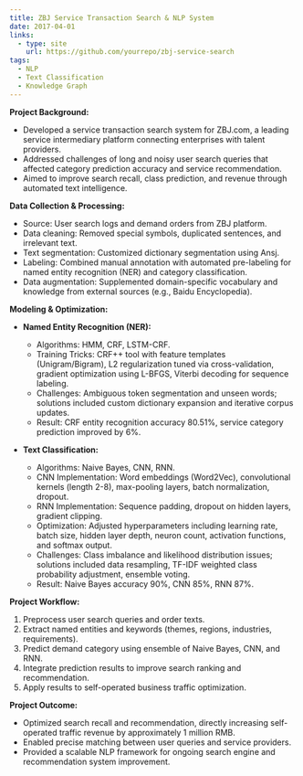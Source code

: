 ```yaml
---
title: ZBJ Service Transaction Search & NLP System
date: 2017-04-01
links:
  - type: site
    url: https://github.com/yourrepo/zbj-service-search
tags:
  - NLP
  - Text Classification
  - Knowledge Graph
---
```


**Project Background:**
* Developed a service transaction search system for ZBJ.com, a leading service intermediary platform connecting enterprises with talent providers.
* Addressed challenges of long and noisy user search queries that affected category prediction accuracy and service recommendation.
* Aimed to improve search recall, class prediction, and revenue through automated text intelligence.

**Data Collection & Processing:**
* Source: User search logs and demand orders from ZBJ platform.
* Data cleaning: Removed special symbols, duplicated sentences, and irrelevant text.
* Text segmentation: Customized dictionary segmentation using Ansj.
* Labeling: Combined manual annotation with automated pre-labeling for named entity recognition (NER) and category classification.
* Data augmentation: Supplemented domain-specific vocabulary and knowledge from external sources (e.g., Baidu Encyclopedia).

**Modeling & Optimization:**
* **Named Entity Recognition (NER):**
  - Algorithms: HMM, CRF, LSTM-CRF.
  - Training Tricks: CRF++ tool with feature templates (Unigram/Bigram), L2 regularization tuned via cross-validation, gradient optimization using L-BFGS, Viterbi decoding for sequence labeling.
  - Challenges: Ambiguous token segmentation and unseen words; solutions included custom dictionary expansion and iterative corpus updates.
  - Result: CRF entity recognition accuracy 80.51%, service category prediction improved by 6%.

* **Text Classification:**
  - Algorithms: Naive Bayes, CNN, RNN.
  - CNN Implementation: Word embeddings (Word2Vec), convolutional kernels (length 2-8), max-pooling layers, batch normalization, dropout.
  - RNN Implementation: Sequence padding, dropout on hidden layers, gradient clipping.
  - Optimization: Adjusted hyperparameters including learning rate, batch size, hidden layer depth, neuron count, activation functions, and softmax output.
  - Challenges: Class imbalance and likelihood distribution issues; solutions included data resampling, TF-IDF weighted class probability adjustment, ensemble voting.
  - Result: Naive Bayes accuracy 90%, CNN 85%, RNN 87%.

**Project Workflow:**
1. Preprocess user search queries and order texts.
2. Extract named entities and keywords (themes, regions, industries, requirements).
3. Predict demand category using ensemble of Naive Bayes, CNN, and RNN.
4. Integrate prediction results to improve search ranking and recommendation.
5. Apply results to self-operated business traffic optimization.

**Project Outcome:**
* Optimized search recall and recommendation, directly increasing self-operated traffic revenue by approximately 1 million RMB.
* Enabled precise matching between user queries and service providers.
* Provided a scalable NLP framework for ongoing search engine and recommendation system improvement.

<!--more-->
